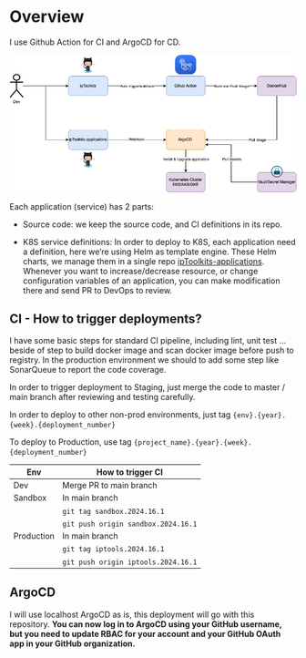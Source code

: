 # Overview

I use Github Action for CI and ArgoCD for CD.

<div align="center">

![alt text](images/cicd.png "GitOps")
</div>
Each application (service) has 2 parts:

- Source code: we keep the source code, and CI definitions in its repo.

- K8S service definitions: In order to deploy to K8S, each application need a definition, here we’re using Helm as template engine. These Helm charts, we manage them in a single repo [ipToolkits-applications](https://github.com/naviat/ipToolkits-applications). Whenever you want to increase/decrease resource, or change configuration variables of an application, you can make modification there and send PR to DevOps to review.

## CI - How to trigger deployments?

I have some basic steps for standard CI pipeline, including lint, unit test ... beside of step to build docker image and scan docker image before push to registry.
In the production environment we should to add some step like SonarQueue to report the code coverage.

In order to trigger deployment to Staging, just merge the code to master / main branch after reviewing and testing carefully.

In order to deploy to other non-prod environments, just tag `{env}.{year}.{week}.{deployment_number}`

To deploy to Production, use tag `{project_name}.{year}.{week}.{deployment_number}`

<div align="center">

| Env       | How to trigger CI                                |
|-----------|--------------------------------------------------|
| Dev       | Merge PR to main branch                          |
| Sandbox   | In main branch                                   |
|           | `git tag sandbox.2024.16.1`                      |
|           | `git push origin sandbox.2024.16.1`              |
| Production| In main branch                                   |
|           | `git tag iptools.2024.16.1`                      |
|           | `git push origin iptools.2024.16.1`              |
</div>

## ArgoCD

I will use localhost ArgoCD as is, this deployment will go with this repository. **You can now log in to ArgoCD using your GitHub username, but you need to update RBAC for your account and your GitHub OAuth app in your GitHub organization.**
